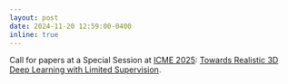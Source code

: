 ```yaml
---
layout: post
date: 2024-11-20 12:59:00-0400
inline: true
---
```


Call for papers at a Special Session at [ICME 2025](https://2025.ieeeicme.org/): [Towards Realistic 3D Deep Learning with Limited Supervision](https://alex-xun-xu.github.io/Ad/ICME25_SS_CFP.pdf).
